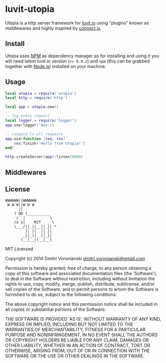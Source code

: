# luvit-utopia

Utopia is a http server framework for [luvit.io](http://luvit.io) using "plugins" known as middlewares and highly inspired by [connect.js](https://github.com/senchalabs/connect).

## Install

Utopia uses [NPM](https://www.npmjs.org/) as dependency manager so for installing and using it you will need latest luvit.io version (``>= 0.8.2``) and ``npm`` (this can be grabbed together with [Node.js](http://nodejs.org/)) installed on your machine.

## Usage

```lua
local utopia = require('utopia')
local http = require('http')

local app = utopia:new()

-- log every request
local logger = require('logger')
app:use(logger('dev'))

-- respond to all requests
app:use(function (req, res)
	res:finish('Hello from Utopia!')
end)

http.createServer(app):listen(8080)
```

## Middlewares

## License

```
WWWWWW||WWWWWW
 W W W||W W W
      ||
    ( OO )__________
     /  |           \
    /o o|    MIT     \
    \___/||_||__||_|| *
         || ||  || ||
        _||_|| _||_||
       (__|__|(__|__|
```

MIT Licensed

Copyright (c) 2014 Dmitri Voronianski [dmitri.voronianski@gmail.com](mailto:dmitri.voronianski@gmail.com)

Permission is hereby granted, free of charge, to any person obtaining
a copy of this software and associated documentation files (the
'Software'), to deal in the Software without restriction, including
without limitation the rights to use, copy, modify, merge, publish,
distribute, sublicense, and/or sell copies of the Software, and to
permit persons to whom the Software is furnished to do so, subject to
the following conditions:

The above copyright notice and this permission notice shall be
included in all copies or substantial portions of the Software.

THE SOFTWARE IS PROVIDED 'AS IS', WITHOUT WARRANTY OF ANY KIND,
EXPRESS OR IMPLIED, INCLUDING BUT NOT LIMITED TO THE WARRANTIES OF
MERCHANTABILITY, FITNESS FOR A PARTICULAR PURPOSE AND NONINFRINGEMENT.
IN NO EVENT SHALL THE AUTHORS OR COPYRIGHT HOLDERS BE LIABLE FOR ANY
CLAIM, DAMAGES OR OTHER LIABILITY, WHETHER IN AN ACTION OF CONTRACT,
TORT OR OTHERWISE, ARISING FROM, OUT OF OR IN CONNECTION WITH THE
SOFTWARE OR THE USE OR OTHER DEALINGS IN THE SOFTWARE.
